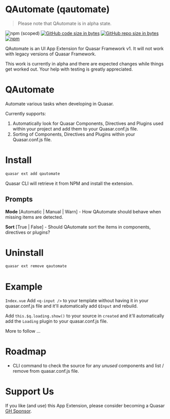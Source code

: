 QAutomate (qautomate)
===

> Please note that QAutomate is in alpha state.

![npm (scoped)](https://img.shields.io/npm/v/quasar-app-extension-qautomate.svg?style=plastic)
[![GitHub code size in bytes](https://img.shields.io/github/languages/code-size/webnoob/app-extension-qautomate.svg)]()
[![GitHub repo size in bytes](https://img.shields.io/github/repo-size/webnoob/app-extension-qautomate.svg)]()
[![npm](https://img.shields.io/npm/dt/@quasar/quasar-app-extension-qautomate.svg)](https://www.npmjs.com/package/quasar-app-extension-qautomate)

QAutomate is an UI App Extension for Quasar Framework v1. It will not work with legacy versions of Quasar Framework.

This work is currently in alpha and there are expected changes while things get worked out. Your help with testing is greatly appreciated.

QAutomate
===

Automate various tasks when developing in Quasar.

Currently supports:

1. Automatically look for Quasar Components, Directives and Plugins used within your project and add them to your Quasar.conf.js file.
2. Sorting of Components, Directives and Plugins within your Quasar.conf.js file.

# Install
```bash
quasar ext add qautomate
```
Quasar CLI will retrieve it from NPM and install the extension.

## Prompts

**Mode** [Automatic | Manual | Warn] - How QAutomate should behave when missing items are detected.

**Sort** [True | False] - Should QAutomate sort the items in components, directives or plugins?

# Uninstall
```bash
quasar ext remove qautomate
```

# Example

`Index.vue`
Add `<q-input />` to your template without having it in your quasar.conf.js file and it'll automatically add `QInput` and rebuild.

Add `this.$q.loading.show()` to your source in `created` and it'll automatically add the `Loading` plugin to your quasar.conf.js file.

More to follow ...

# Roadmap
* CLI command to check the source for any *unused* components and list / remove from quasar.conf.js file.

# Support Us
If you like (and use) this App Extension, please consider becoming a Quasar [GH Sponsor](https://donate.quasar.dev).
